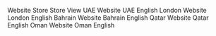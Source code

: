 Website				Store			Store View
UAE Website			UAE 			English
London Website		London 			English
Bahrain Website		Bahrain 		English
Qatar Website		Qatar 			English
Oman Website		Oman 			English